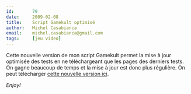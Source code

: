 ```yaml
---
id:       79
date:     2009-02-08
title:    Script Gamekult optimisé
author:   Michel Casabianca
email:    michel.casabianca@gmail.com
tags:     [jeu video]
---
```


Cette nouvelle version de mon script Gamekult permet la mise à jour optimisée des tests en ne téléchargeant que les pages des derniers tests. On gagne beaucoup de temps et la mise à jour est donc plus régulière. On peut télécharger [cette nouvelle version ici](http://www.sweetohm.net/arc/gamekult.zip).

*Enjoy!*


